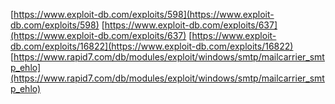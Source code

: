 [https://www.exploit-db.com/exploits/598](https://www.exploit-db.com/exploits/598)
[https://www.exploit-db.com/exploits/637](https://www.exploit-db.com/exploits/637)
[https://www.exploit-db.com/exploits/16822](https://www.exploit-db.com/exploits/16822)
[https://www.rapid7.com/db/modules/exploit/windows/smtp/mailcarrier_smtp_ehlo](https://www.rapid7.com/db/modules/exploit/windows/smtp/mailcarrier_smtp_ehlo)

